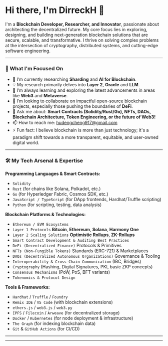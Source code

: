 # Hi there, I'm DirreckH 👋

I'm a **Blockchain Developer, Researcher, and Innovator**, passionate about architecting the decentralized future. My core focus lies in exploring, designing, and building next-generation blockchain solutions that are secure, scalable, and transformative. I thrive on solving complex problems at the intersection of cryptography, distributed systems, and cutting-edge software engineering.

---

### 🚀 What I'm Focused On

* 🔭 I’m currently researching **Sharding** and **AI for Blockchain**.
* 💡 My research primarily delves into **Layer 2**, **Oracle** and **LLM**.
* 🌱 I’m always learning and exploring the latest advancements in areas like **Web3** and **Metaverse**.
* 👯 I’m looking to collaborate on impactful open-source blockchain projects, especially those pushing the boundaries of **DeFi**.
* 💬 Ask me about: **Smart Contracts (Solidity/Rust/Go), NFTs, DAOs, Blockchain Architecture, Token Engineering, or the future of Web3!**
* 📫 How to reach me: hudengcheng917@gmail.com
* ⚡ Fun fact: I believe blockchain is more than just technology; it's a paradigm shift towards a more transparent, equitable, and user-owned digital world.

---

### 🛠️ My Tech Arsenal & Expertise

**Programming Languages & Smart Contracts:**
* `Solidity`
* `Rust` (for chains like Solana, Polkadot, etc.)
* `Go` (for Hyperledger Fabric, Cosmos SDK, etc.)
* `JavaScript / TypeScript` (for DApp frontends, Hardhat/Truffle scripting)
* `Python` (for scripting, testing, data analysis)

**Blockchain Platforms & Technologies:**
* `Ethereum / EVM Ecosystems`
* `Layer 1 Protocols` **Bitcoin**, **Ethereum**, **Solana**, **Harmony One**
* `Layer 2 Scaling Solutions` **Optimistic Rollups**, **ZK-Rollups**
* `Smart Contract Development & Auditing Best Practices`
* `DeFi (Decentralized Finance)` Protocols & Primitives
* `NFTs (Non-Fungible Tokens)` Standards (ERC-721) & Marketplaces
* `DAOs (Decentralized Autonomous Organizations)` Governance & Tooling
* `Interoperability & Cross-Chain Communication` (IBC, Bridges)
* `Cryptography` (Hashing, Digital Signatures, PKI, basic ZKP concepts)
* `Consensus Mechanisms` (PoW, PoS, BFT variants)
* `Tokenomics & Protocol Design`

**Tools & Frameworks:**
* `Hardhat` / `Truffle` / `Foundry`
* `Remix IDE` / `VS Code` (with blockchain extensions)
* `ethers.js` / `web3.js` / `web3.py`
* `IPFS` / `Filecoin` / `Arweave` (for decentralized storage)
* `Docker` / `Kubernetes` (for node deployment & infrastructure)
* `The Graph` (for indexing blockchain data)
* `Git` & `GitHub Actions` (for CI/CD)

---

---
